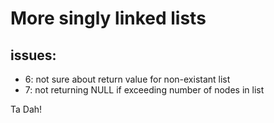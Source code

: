 # More singly linked lists
## issues:
 - 6: not sure about return value for non-existant list
 - 7: not returning NULL if exceeding number of nodes in list

Ta Dah!
